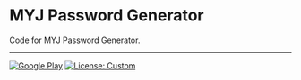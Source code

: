 # MYJ Password Generator

Code for MYJ Password Generator.

---

[![Google Play](https://img.shields.io/badge/Google%20Play-Download-brightgreen?logo=google-play)](https://play.google.com/store/apps/details?id=com.yousufjamil.myjpasswordgenerator)
[![License: Custom](https://img.shields.io/badge/License-Custom-blue.svg)](LICENSE)
